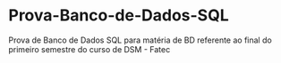 # Prova-Banco-de-Dados-SQL
Prova de Banco de Dados SQL para matéria de BD referente ao final do primeiro semestre do curso de DSM - Fatec
